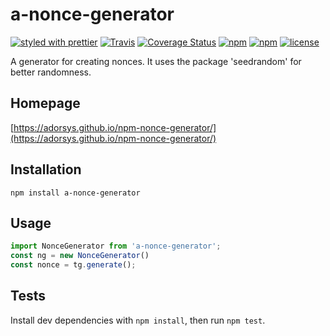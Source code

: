 # a-nonce-generator

[![styled with prettier](https://img.shields.io/badge/styled_with-prettier-ff69b4.svg?style=flat-square)](https://github.com/prettier/prettier)
[![Travis](https://img.shields.io/travis/adorsys/npm-nonce-generator.svg?style=flat-square)](https://travis-ci.org/adorsys/npm-nonce-generator/builds/)
[![Coverage Status](https://img.shields.io/coveralls/adorsys/npm-nonce-generator.svg?style=flat-square)](https://coveralls.io/github/adorsys/npm-nonce-generator?branch=master)
[![npm](https://img.shields.io/npm/v/a-nonce-generator.svg?style=flat-square)](https://www.npmjs.com/package/a-nonce-generator)
[![npm](https://img.shields.io/npm/dm/a-nonce-generator.svg?style=flat-square)](https://www.npmjs.com/package/a-nonce-generator)
[![license](https://img.shields.io/github/license/adorsys/npm-nonce-generator.svg?style=flat-square)](https://github.com/adorsys/npm-nonce-generator/blob/master/LICENSE)

A generator for creating nonces.
It uses the package 'seedrandom' for better randomness.

## Homepage
[https://adorsys.github.io/npm-nonce-generator/](https://adorsys.github.io/npm-nonce-generator/)

## Installation

````
npm install a-nonce-generator
````

## Usage

``` js
import NonceGenerator from 'a-nonce-generator';
const ng = new NonceGenerator()
const nonce = tg.generate();
```

## Tests

Install dev dependencies with `npm install`, then run `npm test`.
